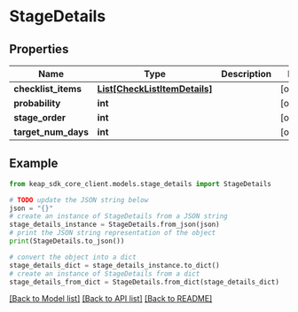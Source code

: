 # StageDetails


## Properties

Name | Type | Description | Notes
------------ | ------------- | ------------- | -------------
**checklist_items** | [**List[CheckListItemDetails]**](CheckListItemDetails.md) |  | [optional] 
**probability** | **int** |  | [optional] 
**stage_order** | **int** |  | [optional] 
**target_num_days** | **int** |  | [optional] 

## Example

```python
from keap_sdk_core_client.models.stage_details import StageDetails

# TODO update the JSON string below
json = "{}"
# create an instance of StageDetails from a JSON string
stage_details_instance = StageDetails.from_json(json)
# print the JSON string representation of the object
print(StageDetails.to_json())

# convert the object into a dict
stage_details_dict = stage_details_instance.to_dict()
# create an instance of StageDetails from a dict
stage_details_from_dict = StageDetails.from_dict(stage_details_dict)
```
[[Back to Model list]](../README.md#documentation-for-models) [[Back to API list]](../README.md#documentation-for-api-endpoints) [[Back to README]](../README.md)


